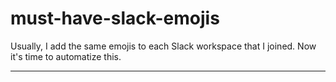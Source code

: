 # must-have-slack-emojis

Usually, I add the same emojis to each Slack workspace that I joined. Now it's time to automatize this.

---

